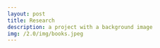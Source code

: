 ```yaml
---
layout: post
title: Research
description: a project with a background image
img: /2.0/img/books.jpeg
---
```

